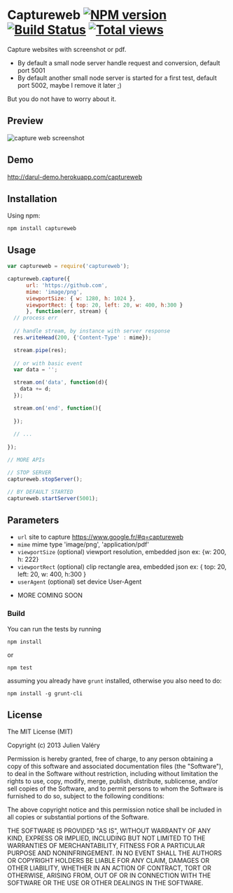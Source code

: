 Captureweb [![NPM version](https://badge.fury.io/js/captureweb.png)](http://badge.fury.io/js/captureweb) [![Build Status](https://travis-ci.org/darul75/captureweb.png?branch=master)](https://travis-ci.org/darul75/captureweb) [![Total views](https://sourcegraph.com/api/repos/github.com/darul75/captureweb/counters/views.png)](https://sourcegraph.com/github.com/darul75/captureweb)
=====================

Capture websites with screenshot or pdf.

* By default a small node server handle request and conversion, default port 5001
* By default another small node server is started for a first test, default port 5002, maybe I remove it later ;)

But you do not have to worry about it.

Preview
------------
![capture web screenshot](http://darul75.github.io/ng-prettyjson/images/captureweb.png "capture web screenshot")

Demo
------------
http://darul-demo.herokuapp.com/captureweb

Installation
------------

Using npm:

```
npm install captureweb
```


Usage
-------------

```javascript
var captureweb = require('captureweb');

captureweb.capture({
      url: 'https://github.com', 
      mime: 'image/png', 
      viewportSize: { w: 1280, h: 1024 },
      viewportRect: { top: 20, left: 20, w: 400, h:300 }
      }, function(err, stream) {
  // process err
  
  // handle stream, by instance with server response
  res.writeHead(200, {'Content-Type' : mime});

  stream.pipe(res);
  
  // or with basic event 
  var data = '';		        

  stream.on('data', function(d){ 
    data += d; 
  });

  stream.on('end', function(){
		
  });
	
  // ...
	
});

// MORE APIs

// STOP SERVER
captureweb.stopServer();

// BY DEFAULT STARTED
captureweb.startServer(5001);

```    
    
## Parameters

* `url` site to capture https://www.google.fr/#q=captureweb
* `mime` mime type 'image/png', 'application/pdf'
* `viewportSize` (optional) viewport resolution, embedded json ex: {w: 200, h: 222}
* `viewportRect` (optional) clip rectangle area, embedded json ex: { top: 20, left: 20, w: 400, h:300 }
* `userAgent` (optional) set device User-Agent

- MORE COMING SOON

### Build

You can run the tests by running

```
npm install
```
or
```
npm test
```

assuming you already have `grunt` installed, otherwise you also need to do:

```
npm install -g grunt-cli
```

## License

The MIT License (MIT)

Copyright (c) 2013 Julien Valéry

Permission is hereby granted, free of charge, to any person obtaining a copy
of this software and associated documentation files (the "Software"), to deal
in the Software without restriction, including without limitation the rights
to use, copy, modify, merge, publish, distribute, sublicense, and/or sell
copies of the Software, and to permit persons to whom the Software is
furnished to do so, subject to the following conditions:

The above copyright notice and this permission notice shall be included in
all copies or substantial portions of the Software.

THE SOFTWARE IS PROVIDED "AS IS", WITHOUT WARRANTY OF ANY KIND, EXPRESS OR
IMPLIED, INCLUDING BUT NOT LIMITED TO THE WARRANTIES OF MERCHANTABILITY,
FITNESS FOR A PARTICULAR PURPOSE AND NONINFRINGEMENT. IN NO EVENT SHALL THE
AUTHORS OR COPYRIGHT HOLDERS BE LIABLE FOR ANY CLAIM, DAMAGES OR OTHER
LIABILITY, WHETHER IN AN ACTION OF CONTRACT, TORT OR OTHERWISE, ARISING FROM,
OUT OF OR IN CONNECTION WITH THE SOFTWARE OR THE USE OR OTHER DEALINGS IN
THE SOFTWARE.




